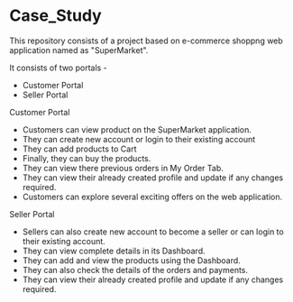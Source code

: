 # Case_Study

This repository consists of a project based on e-commerce shoppng web application named as "SuperMarket".

It consists of two portals - 
  - Customer Portal
  - Seller Portal

Customer Portal
  - Customers can view product on the SuperMarket application.
  - They can create new account or login to their existing account
  - They can add products to Cart
  - Finally, they can buy the products.
  - They can view there previous orders in My Order Tab.
  - They can view their already created profile and update if any changes required.
  - Customers can explore several exciting offers on the web application.

Seller Portal
  - Sellers can also create new account to become a seller or can login to their existing account.
  - They can view complete details in its Dashboard.
  - They can add and view the products using the Dashboard.
  - They can also check the details of the orders and payments.
  - They can view their already created profile and update if any changes required.
